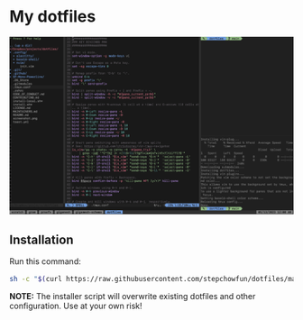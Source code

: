 # My dotfiles

![Screenshot](https://raw.githubusercontent.com/stepchowfun/dotfiles/main/screenshot.png)

## Installation

Run this command:

```sh
sh -c "$(curl https://raw.githubusercontent.com/stepchowfun/dotfiles/main/install.sh -LSfs)"
```

**NOTE:** The installer script will overwrite existing dotfiles and other configuration. Use at your own risk!
